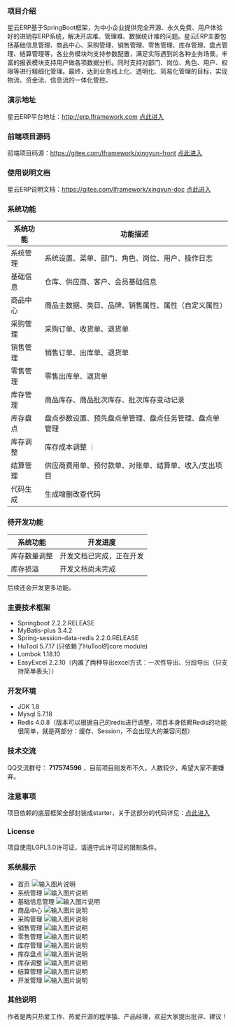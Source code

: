 ### 项目介绍
星云ERP基于SpringBoot框架，为中小企业提供完全开源、永久免费、用户体验好的进销存ERP系统，解决开店难、管理难、数据统计难的问题。星云ERP主要包括基础信息管理、商品中心、采购管理、销售管理、零售管理、库存管理、盘点管理、结算管理等，各业务模块均支持参数配置，满足实际遇到的各种业务场景。丰富的报表模块支持用户做各项数据分析。同时支持对部门、岗位、角色、用户、权限等进行精细化管理。最终，达到业务线上化、透明化、简易化管理的目标，实现物流、资金流、信息流的一体化管控。

### 演示地址
星云ERP平台地址：http://erp.lframework.com   <a href="http://erp.lframework.com" target="_blank">点此进入</a>

### 前端项目源码
前端项目码源：https://gitee.com/lframework/xingyun-front   <a href="https://gitee.com/lframework/xingyun-front" target="_blank">点此进入</a>

### 使用说明文档
星云ERP说明文档：https://gitee.com/lframework/xingyun-doc   <a href="https://gitee.com/lframework/xingyun-doc" target="_blank">点此进入</a>

### 系统功能
| 系统功能 | 功能描述                        |
|------|-----------------------------|
| 系统管理 | 系统设置、菜单、部门、角色、岗位、用户、操作日志         |
| 基础信息 | 仓库、供应商、客户、会员基础信息            |
| 商品中心 | 商品主数据、类目、品牌、销售属性、属性（自定义属性）  |
| 采购管理 | 采购订单、收货单、退货单                |
| 销售管理 | 销售订单、出库单、退货单                |
| 零售管理 | 零售出库单、退货单                   |
| 库存管理 | 商品库存、商品批次库存、批次库存变动记录        |
| 库存盘点 | 盘点参数设置、预先盘点单管理、盘点任务管理、盘点单管理  |
| 库存调整 | 库存成本调整                           ｜
| 结算管理 | 供应商费用单、预付款单、对账单、结算单、收入/支出项目 |
| 代码生成 | 生成增删改查代码                    |

### 待开发功能
| 系统功能 | 开发进度         |
|------|--------------|
| 库存数量调整 | 开发文档已完成，正在开发     |
| 库存损溢 | 开发文档尚未完成     |

后续还会开发更多功能。

### 主要技术框架
* Springboot 2.2.2.RELEASE
* MyBatis-plus 3.4.2
* Spring-session-data-redis 2.2.0.RELEASE
* HuTool 5.7.17 (只依赖了HuTool的core module)
* Lombok 1.18.10
* EasyExcel 2.2.10（内置了两种导出excel方式：一次性导出、分段导出（只支持简单表头））

### 开发环境
* JDK 1.8
* Mysql 5.7.18
* Redis 4.0.8（版本可以根据自己的redis进行调整，项目本身依赖Redis的功能很简单，就是两部分：缓存、Session，不会出现大的兼容问题）

### 技术交流
QQ交流群号： **717574596** ，目前项目刚发布不久，人数较少，希望大家不要嫌弃。

### 注意事项
项目依赖的底层框架全部封装成starter，关于这部分的代码详见：<a href="https://gitee.com/lframework/jugg" target="_blank">点此进入</a>

### License
项目使用LGPL3.0许可证，请遵守此许可证的限制条件。

### 系统展示
* 首页
![输入图片说明](screenshots/0%E9%A6%96%E9%A1%B5.png)
* 系统管理
![输入图片说明](screenshots/01%E7%B3%BB%E7%BB%9F%E7%AE%A1%E7%90%86.png)
* 基础信息管理
![输入图片说明](screenshots/02%E5%9F%BA%E7%A1%80%E4%BF%A1%E6%81%AF%E7%AE%A1%E7%90%86.png)
* 商品中心
![输入图片说明](screenshots/03%E5%95%86%E5%93%81%E4%B8%AD%E5%BF%83.png)
* 采购管理
![输入图片说明](screenshots/04%E9%87%87%E8%B4%AD%E7%AE%A1%E7%90%86.png)
* 销售管理
![输入图片说明](screenshots/05%E9%94%80%E5%94%AE%E7%AE%A1%E7%90%86.png)
* 零售管理
![输入图片说明](screenshots/06%E9%9B%B6%E5%94%AE%E7%AE%A1%E7%90%86.png)
* 库存管理
![输入图片说明](screenshots/07%E5%BA%93%E5%AD%98%E7%AE%A1%E7%90%86.png)
* 库存盘点
![输入图片说明](screenshots/08%E5%BA%93%E5%AD%98%E7%9B%98%E7%82%B9.png)
* 库存调整
![输入图片说明](screenshots/09%E5%BA%93%E5%AD%98%E8%B0%83%E6%95%B4.png)
* 结算管理
![输入图片说明](screenshots/10%E7%BB%93%E7%AE%97%E7%AE%A1%E7%90%86.png)
* 开发管理
![输入图片说明](screenshots/11%E5%BC%80%E5%8F%91%E7%AE%A1%E7%90%86.png)

### 其他说明
作者是两只热爱工作、热爱开源的程序猿、产品经理，欢迎大家提出批评、建议！